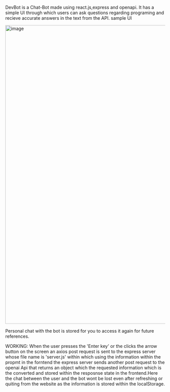 DevBot is a Chat-Bot made using react.js,express and openapi. It has a simple UI through which users can ask questions regarding programing and recieve accurate answers in the text from the API.
sample UI


<img width="942" alt="image" src="https://user-images.githubusercontent.com/108605741/214058360-34991a73-714c-4845-a6ab-e977c72f98ec.png">

Personal chat with the bot is stored for you to access it again for future references.

WORKING:
When the user presses the 'Enter key' or the clicks the arrow button on the screen an axios post request is sent to the express server whose file name
is 'server.js' within which using the information within the propmt in the forntend the express server sends another post request to the openai Api that returns an object which the requested information which is the converted and stored within the resposnse state in the frontend.Here the chat between the user and the bot wont be lost even after refreshing or quiting from the website as the information is stored within the localStorage.
